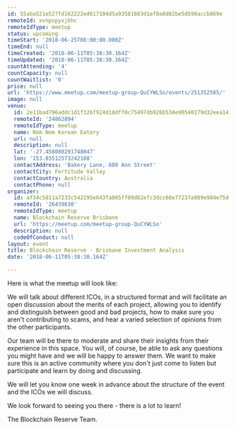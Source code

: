 ```yaml
---
id: 55aba521e527fd162222ed617104d5a93581883d1ef8a8d82be5d598accb869e
remoteId: xvnpspyxjbhc
remoteIdType: meetup
status: upcoming
timeStart: '2018-06-25T08:00:00.000Z'
timeEnd: null
timeCreated: '2018-06-11T05:38:30.164Z'
timeUpdated: '2018-06-11T05:38:30.164Z'
countAttending: '4'
countCapacity: null
countWaitlist: '0'
price: null
url: 'https://www.meetup.com/meetup-group-QuCYWLSo/events/251352585/'
image: null
venue:
  id: 2e11bad796addc1d1f326f924d18dff0c75497db926b534e90540179d32eea14
  remoteId: '24862894'
  remoteIdType: meetup
  name: Nom Nom Korean Eatery
  url: null
  description: null
  lat: '-27.458080291748047'
  lon: '153.03512573242188'
  contactAddress: 'Bakery Lane, 680 Ann Street'
  contactCity: Fortitude Valley
  contactCountry: Australia
  contactPhone: null
organizer:
  id: af34c5811a7233c542295e643fa005ff09d62efc3dcc66e77237a989e984e75d
  remoteId: '26439630'
  remoteIdType: meetup
  name: Blockchain Reserve Brisbane
  url: 'https://meetup.com/meetup-group-QuCYWLSo'
  description: null
  codeOfConduct: null
layout: event
title: Blockchain Reserve - Brisbane Investment Analysis
date: '2018-06-11T05:38:30.164Z'

---
```

<p>Here is what the meetup will look like:</p> <p>We will talk about different ICOs, in a structured format and will facilitate an open discussion about the merits of each project, allowing you to identify and distinguish between good and bad projects, how to make sure you aren't contributing to scams, and hear a varied selection of opinions from the other participants.</p> <p>Our team will be there to moderate and share their insights from their experience in this space. You will, of course, be able to ask any questions you might have and we will be happy to answer them. We want to make sure this is an active community where you don't just come to listen but participate and learn by doing and discussing.</p> <p>We will let you know one week in advance about the structure of the event and the ICOs we will discuss.</p> <p>We look forward to seeing you there - there is a lot to learn!</p> <p>The Blockchain Reserve Team.</p>

